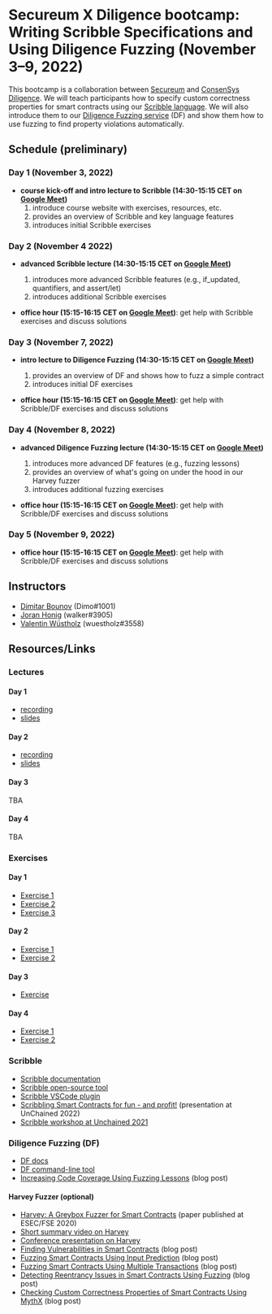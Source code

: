 # Secureum X Diligence bootcamp: Writing Scribble Specifications and Using Diligence Fuzzing (November 3–9, 2022)

This bootcamp is a collaboration between [Secureum](https://www.secureum.xyz) and [ConsenSys Diligence](https://consensys.net/diligence). We will teach participants how to specify custom correctness properties for smart contracts using our [Scribble language](https://consensys.net/diligence/scribble). We will also introduce them to our [Diligence Fuzzing service](https://consensys.net/diligence/fuzzing) (DF) and show them how to use fuzzing to find property violations automatically.


## Schedule (preliminary)

### Day 1 (November 3, 2022)

- **course kick-off and intro lecture to Scribble (14:30-15:15 CET on [Google Meet](meet.google.com/cbf-pvku-yfg))**
  1) introduce course website with exercises, resources, etc.
  2) provides an overview of Scribble and key language features
  3) introduces initial Scribble exercises


### Day 2 (November 4 2022)

- **advanced Scribble lecture (14:30-15:15 CET on [Google Meet](meet.google.com/cbf-pvku-yfg))**
  1) introduces more advanced Scribble features (e.g., if_updated, quantifiers, and assert/let)
  2) introduces additional Scribble exercises

- **office hour (15:15-16:15 CET on [Google Meet](meet.google.com/cbf-pvku-yfg))**: get help with Scribble exercises and discuss solutions


### Day 3 (November 7, 2022)

- **intro lecture to Diligence Fuzzing (14:30-15:15 CET on [Google Meet](meet.google.com/cbf-pvku-yfg))**
  1) provides an overview of DF and shows how to fuzz a simple contract
  2) introduces initial DF exercises

- **office hour (15:15-16:15 CET on [Google Meet](meet.google.com/cbf-pvku-yfg))**: get help with Scribble/DF exercises and discuss solutions


### Day 4 (November 8, 2022)

- **advanced Diligence Fuzzing lecture (14:30-15:15 CET on [Google Meet](meet.google.com/cbf-pvku-yfg))**
  1) introduces more advanced DF features (e.g., fuzzing lessons)
  2) provides an overview of what's going on under the hood in our Harvey fuzzer
  3) introduces additional fuzzing exercises

- **office hour (15:15-16:15 CET on [Google Meet](meet.google.com/cbf-pvku-yfg))**: get help with Scribble/DF exercises and discuss solutions


### Day 5 (November 9, 2022)

- **office hour (15:15-16:15 CET on [Google Meet](meet.google.com/cbf-pvku-yfg))**: get help with Scribble/DF exercises and discuss solutions


## Instructors

- [Dimitar Bounov](https://github.com/cd1m0) (Dimo#1001)
- [Joran Honig](https://joranhonig.nl) (walker#3905)
- [Valentin Wüstholz](http://www.wuestholz.com) (wuestholz#3558)


## Resources/Links

### Lectures

#### Day 1

- [recording](https://drive.google.com/file/d/1umkVxO3xX6Vu6cslWJ5xEZCXW7jQCC9o/view?usp=sharing)
- [slides](https://github.com/ConsenSys/secureum-diligence-bootcamp/blob/main/day1/lecture1.pdf)


#### Day 2

- [recording](https://drive.google.com/file/d/1DJpwduUkgO5gutFJK70sFOOq3L8XDz7M/view?usp=sharing)
- [slides](https://github.com/ConsenSys/secureum-diligence-bootcamp/blob/main/day2/lecture2.pdf)


#### Day 3

TBA


#### Day 4

TBA


### Exercises

#### Day 1

- [Exercise 1](https://github.com/ConsenSys/secureum-diligence-bootcamp/tree/main/day1/exercise1)
- [Exercise 2](https://github.com/ConsenSys/secureum-diligence-bootcamp/tree/main/day1/exercise2)
- [Exercise 3](https://github.com/ConsenSys/secureum-diligence-bootcamp/tree/main/day1/exercise3)


#### Day 2

- [Exercise 1](https://github.com/ConsenSys/secureum-diligence-bootcamp/tree/main/day2/exercise1)
- [Exercise 2](https://github.com/ConsenSys/secureum-diligence-bootcamp/tree/main/day2/exercise2)


#### Day 3

- [Exercise](https://github.com/ConsenSys/secureum-diligence-bootcamp/tree/main/day3/exercise)


#### Day 4

- [Exercise 1](https://github.com/ConsenSys/secureum-diligence-bootcamp/tree/main/day4/exercise1)
- [Exercise 2](https://github.com/ConsenSys/secureum-diligence-bootcamp/tree/main/day4/exercise2)


### Scribble

- [Scribble documentation](https://docs.scribble.codes)
- [Scribble open-source tool](https://github.com/ConsenSys/Scribble)
- [Scribble VSCode plugin](https://marketplace.visualstudio.com/items?itemName=diligence.vscode-scribble)
- [Scribbling Smart Contracts for fun - and profit!](https://www.youtube.com/watch?v=gGOK8CXdrGs) (presentation at UnChained 2022)
- [Scribble workshop at Unchained 2021](https://www.youtube.com/watch?v=zWgb5OqBQxY)


### Diligence Fuzzing (DF)

- [DF docs](https://fuzzing-docs.diligence.tools)
- [DF command-line tool](https://github.com/ConsenSys/diligence-fuzzing)
- [Increasing Code Coverage Using Fuzzing Lessons](https://consensys.net/diligence/blog/2022/10/increasing-code-coverage-using-fuzzing-lessons) (blog post)


#### Harvey Fuzzer (optional)

- [Harvey: A Greybox Fuzzer for Smart Contracts](https://mariachris.github.io/Pubs/FSE-2020-Harvey.pdf) (paper published at ESEC/FSE 2020)
- [Short summary video on Harvey](https://www.youtube.com/watch?v=Wv-uIknuhgs)
- [Conference presentation on Harvey](https://www.youtube.com/watch?v=Wv-uIknuhgs)
- [Finding Vulnerabilities in Smart Contracts](https://medium.com/consensys-diligence/finding-vulnerabilities-in-smart-contracts-175c56affe2) (blog post)
- [Fuzzing Smart Contracts Using Input Prediction](https://medium.com/consensys-diligence/fuzzing-smart-contracts-using-input-prediction-29b30ba8055c) (blog post)
- [Fuzzing Smart Contracts Using Multiple Transactions](https://medium.com/consensys-diligence/fuzzing-smart-contracts-using-multiple-transactions-51471e4b3c69) (blog post)
- [Detecting Reentrancy Issues in Smart Contracts Using Fuzzing](https://medium.com/consensys-diligence/detecting-reentrancy-issues-in-smart-contracts-using-fuzzing-e81474ba3a2e) (blog post)
- [Checking Custom Correctness Properties of Smart Contracts Using MythX](https://medium.com/consensys-diligence/checking-custom-correctness-properties-of-smart-contracts-using-mythx-25cbac5d7852) (blog post)
